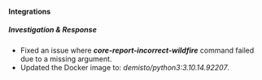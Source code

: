 
#### Integrations

##### Investigation & Response

- Fixed an issue where ***core-report-incorrect-wildfire*** command failed due to a missing argument.
- Updated the Docker image to: *demisto/python3:3.10.14.92207*.